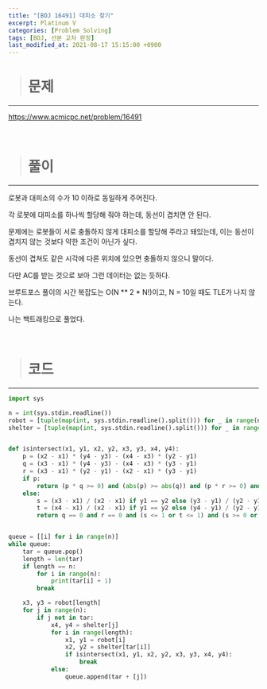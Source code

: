 ```yaml
---
title: "[BOJ 16491] 대피소 찾기"
excerpt: Platinum V
categories: [Problem Solving]
tags: [BOJ, 선분 교차 판정]
last_modified_at: 2021-08-17 15:15:00 +0900
---
```


> # 문제
---

[<u>https://www.acmicpc.net/problem/16491</u>](https://www.acmicpc.net/problem/16491)

<br>

> # 풀이
---

로봇과 대피소의 수가 10 이하로 동일하게 주어진다.

각 로봇에 대피소를 하나씩 할당해 줘야 하는데, 동선이 겹치면 안 된다.

문제에는 로봇들이 서로 충돌하지 않게 대피소를 할당해 주라고 돼있는데, 이는 동선이 겹치지 않는 것보다 약한 조건이 아닌가 싶다.

동선이 겹쳐도 같은 시각에 다른 위치에 있으면 충돌하지 않으니 말이다.

다만 AC를 받는 것으로 보아 그런 데이터는 없는 듯하다.

브루트포스 풀이의 시간 복잡도는 O(N ** 2 * N!)이고, N = 10일 때도 TLE가 나지 않는다.

나는 백트래킹으로 풀었다.

<br>

> # 코드
---

```python
import sys

n = int(sys.stdin.readline())
robot = [tuple(map(int, sys.stdin.readline().split())) for _ in range(n)]
shelter = [tuple(map(int, sys.stdin.readline().split())) for _ in range(n)]


def isintersect(x1, y1, x2, y2, x3, y3, x4, y4):
    p = (x2 - x1) * (y4 - y3) - (x4 - x3) * (y2 - y1)
    q = (x3 - x1) * (y4 - y3) - (x4 - x3) * (y3 - y1)
    r = (x3 - x1) * (y2 - y1) - (x2 - x1) * (y3 - y1)
    if p:
        return (p * q >= 0) and (abs(p) >= abs(q)) and (p * r >= 0) and (abs(p) >= abs(r))
    else:
        s = (x3 - x1) / (x2 - x1) if y1 == y2 else (y3 - y1) / (y2 - y1)
        t = (x4 - x1) / (x2 - x1) if y1 == y2 else (y4 - y1) / (y2 - y1)
        return q == 0 and r == 0 and (s <= 1 or t <= 1) and (s >= 0 or t >= 0)


queue = [[i] for i in range(n)]
while queue:
    tar = queue.pop()
    length = len(tar)
    if length == n:
        for i in range(n):
            print(tar[i] + 1)
        break

    x3, y3 = robot[length]
    for j in range(n):
        if j not in tar:
            x4, y4 = shelter[j]
            for i in range(length):
                x1, y1 = robot[i]
                x2, y2 = shelter[tar[i]]
                if isintersect(x1, y1, x2, y2, x3, y3, x4, y4):
                    break
            else:
                queue.append(tar + [j])
```